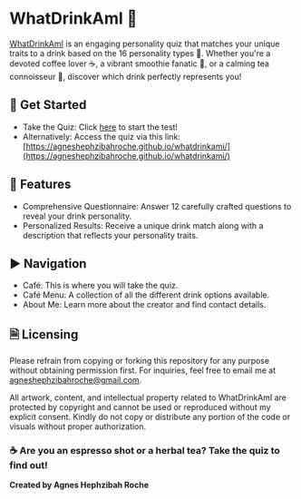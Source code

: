 # WhatDrinkAmI 🍹
[WhatDrinkAmI](https://agneshephzibahroche.github.io/whatdrinkami/) is an engaging personality quiz that matches your unique traits to a drink based on the 16 personality types 🧠. Whether you're a devoted coffee lover ☕, a vibrant smoothie fanatic 🥤, or a calming tea connoisseur 🍵, discover which drink perfectly represents you!

## 📝 Get Started
- Take the Quiz: Click [here](https://agneshephzibahroche.github.io/whatdrinkami/) to start the test!
- Alternatively: Access the quiz via this link: [https://agneshephzibahroche.github.io/whatdrinkami/](https://agneshephzibahroche.github.io/whatdrinkami/)

## 🚀 Features
- Comprehensive Questionnaire: Answer 12 carefully crafted questions to reveal your drink personality.
- Personalized Results: Receive a unique drink match along with a description that reflects your personality traits.

## ▶️ Navigation
- Café: This is where you will take the quiz.
- Café Menu: A collection of all the different drink options available.
- About Me: Learn more about the creator and find contact details.

## 🗎 Licensing
Please refrain from copying or forking this repository for any purpose without obtaining permission first. For inquiries, feel free to email me at agneshephzibahroche@gmail.com.

All artwork, content, and intellectual property related to WhatDrinkAmI are protected by copyright and cannot be used or reproduced without my explicit consent. Kindly do not copy or distribute any portion of the code or visuals without proper authorization.

### ☕ Are you an espresso shot or a herbal tea? Take the quiz to find out!

**Created by Agnes Hephzibah Roche**
